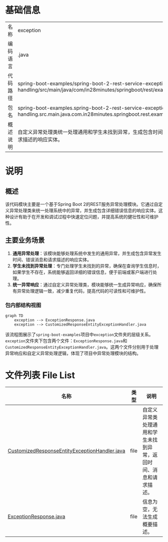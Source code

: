 # 基础信息

|      |      |
|------|------|
| 名称 | exception |
| 编码语言 | .java |
| 代码路径 | spring-boot-examples/spring-boot-2-rest-service-exception-handling/src/main/java/com/in28minutes/springboot/rest/example/exception |
| 包名 | spring-boot-examples.spring-boot-2-rest-service-exception-handling.src.main.java.com.in28minutes.springboot.rest.example.exception |
| 概述说明 | 自定义异常处理类统一处理通用和学生未找到异常，生成包含时间、错误信息和请求描述的响应实体。 |

# 说明

## 概述
该代码模块主要是一个基于Spring Boot 2的REST服务异常处理模块。它通过自定义异常处理类来统一处理系统中的异常，并生成包含详细错误信息的响应实体。这种设计有助于在开发和调试过程中快速定位问题，并提高系统的健壮性和可维护性。

## 主要业务场景
1. **通用异常处理**：该模块能够处理系统中发生的通用异常，并生成包含异常发生时间、错误消息和请求描述的响应实体。
2. **学生未找到异常处理**：专门处理学生未找到的异常，确保在查询学生信息时，如果学生不存在，系统能够返回详细的错误信息，便于前端或客户端进行处理。
3. **统一异常响应**：通过自定义异常处理类，模块能够统一生成异常响应，确保所有异常处理逻辑一致，减少重复代码，提高代码的可读性和可维护性。


### 包内部结构视图

```mermaid
graph TD
    exception --> ExceptionResponse.java
    exception --> CustomizedResponseEntityExceptionHandler.java
```

该流程图展示了`spring-boot-examples`项目中`exception`文件夹的层级关系。`exception`文件夹下包含两个文件：`ExceptionResponse.java`和`CustomizedResponseEntityExceptionHandler.java`。这两个文件分别用于处理异常响应和自定义异常处理逻辑，体现了项目中异常处理模块的结构。

# 文件列表 File List

| 名称   | 类型  | 说明 |
|-------|------|-------------|
| [CustomizedResponseEntityExceptionHandler.java](CustomizedResponseEntityExceptionHandler.md) | file | 自定义异常类处理通用和学生未找到异常，返回时间、消息和请求描述。 |
| [ExceptionResponse.java](ExceptionResponse.md) | file | 信息为空，无法生成概要描述。 |


